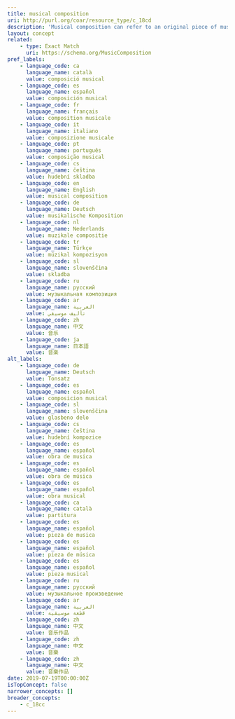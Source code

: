 ```yaml
---
title: musical composition
uri: http://purl.org/coar/resource_type/c_18cd
description: 'Musical composition can refer to an original piece of music, the structure of a musical piece, or the process of creating a new piece of music.   [Source: https://en.wikipedia.org/wiki/Musical_composition ]'
layout: concept
related:
    - type: Exact Match
      uri: https://schema.org/MusicComposition
pref_labels:
    - language_code: ca
      language_name: català
      value: composició musical
    - language_code: es
      language_name: español
      value: composición musical
    - language_code: fr
      language_name: français
      value: composition musicale
    - language_code: it
      language_name: italiano
      value: composizione musicale
    - language_code: pt
      language_name: português
      value: composição musical
    - language_code: cs
      language_name: čeština
      value: hudební skladba
    - language_code: en
      language_name: English
      value: musical composition
    - language_code: de
      language_name: Deutsch
      value: musikalische Komposition
    - language_code: nl
      language_name: Nederlands
      value: muzikale compositie
    - language_code: tr
      language_name: Türkçe
      value: müzikal kompozisyon
    - language_code: sl
      language_name: slovenščina
      value: skladba
    - language_code: ru
      language_name: русский
      value: музыкальная композиция
    - language_code: ar
      language_name: العربية
      value: تأليف موسيقي
    - language_code: zh
      language_name: 中文
      value: 音乐
    - language_code: ja
      language_name: 日本語
      value: 音楽
alt_labels:
    - language_code: de
      language_name: Deutsch
      value: Tonsatz
    - language_code: es
      language_name: español
      value: composicion musical
    - language_code: sl
      language_name: slovenščina
      value: glasbeno delo
    - language_code: cs
      language_name: čeština
      value: hudební kompozice
    - language_code: es
      language_name: español
      value: obra de musica
    - language_code: es
      language_name: español
      value: obra de música
    - language_code: es
      language_name: español
      value: obra musical
    - language_code: ca
      language_name: català
      value: partitura
    - language_code: es
      language_name: español
      value: pieza de musica
    - language_code: es
      language_name: español
      value: pieza de música
    - language_code: es
      language_name: español
      value: pieza musical
    - language_code: ru
      language_name: русский
      value: музыкальное произведение
    - language_code: ar
      language_name: العربية
      value: قطعة موسيقية
    - language_code: zh
      language_name: 中文
      value: 音乐作品
    - language_code: zh
      language_name: 中文
      value: 音樂
    - language_code: zh
      language_name: 中文
      value: 音樂作品
date: 2019-07-19T00:00:00Z
isTopConcept: false
narrower_concepts: []
broader_concepts:
    - c_18cc
---
```


